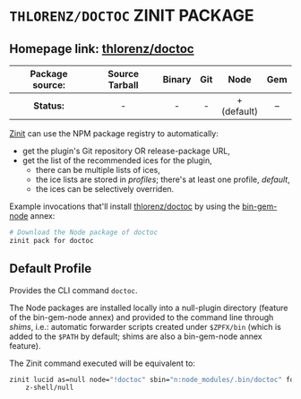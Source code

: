 # `THLORENZ/DOCTOC` ZINIT PACKAGE

## Homepage link: [thlorenz/doctoc](https://github.com/thlorenz/doctoc)

| **Package source:** | Source Tarball | Binary | Git |       Node       | Gem |
|:-------------------:|:--------------:|:------:|:---:|:----------------:|:---:|
|     **Status:**     |       -        |   -    |  -  | + <br> (default) |  –  |

[Zinit](https://github.com/z-shell/zinit) can use the NPM package registry
to automatically:

- get the plugin's Git repository OR release-package URL,
- get the list of the recommended ices for the plugin,
  - there can be multiple lists of ices,
  - the ice lists are stored in *profiles*; there's at least one profile, *default*,
  - the ices can be selectively overriden.

Example invocations that'll install
[thlorenz/doctoc](https://github.com/thlorenz/doctoc) by using the
[bin-gem-node](https://github.com/z-shell/z-a-bin-gem-node) annex:

```zsh
# Download the Node package of doctoc
zinit pack for doctoc
```

## Default Profile

Provides the CLI command `doctoc`.

The Node packages are installed locally into a null-plugin directory (feature of
the bin-gem-node annex) and provided to the command line through *shims*, i.e.:
automatic forwarder scripts created under `$ZPFX/bin` (which is added to the
`$PATH` by default; shims are also a bin-gem-node annex feature).

The Zinit command executed will be equivalent to:

```zsh
zinit lucid as=null node="!doctoc" sbin="n:node_modules/.bin/doctoc" for \
    z-shell/null
```

<!-- vim:set ft=markdown tw=80 fo+=an1 autoindent: -->
